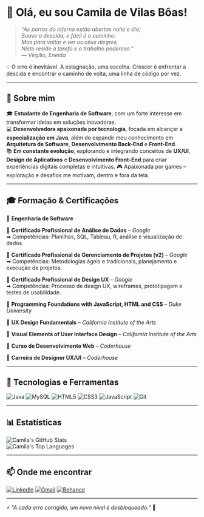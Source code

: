 # 👋 Olá, eu sou Camila de Vilas Bôas!

> *“As portas do inferno estão abertas noite e dia;  
> Suave a descida, e fácil é o caminho:  
> Mas para voltar e ver os céus alegres,  
> Nisto reside a tarefa e o trabalho poderoso.”*  
> — Virgílio, *Eneida*  

💡 O erro é inevitável. A estagnação, uma escolha. Crescer é enfrentar a descida e encontrar o caminho de volta, uma linha de código por vez.

---

## 🚀 Sobre mim  
🎓 **Estudante de Engenharia de Software**, com um forte interesse em transformar ideias em soluções inovadoras.  
💻 **Desenvolvedora apaixonada por tecnologia**, focada em alcançar a **especialização em Java**, além de expandir meu conhecimento em **Arquitetura de Software**, **Desenvolvimento Back-End** e **Front-End**.  
📚 **Em constante evolução**, explorando e integrando conceitos de **UX/UI**, **Design de Aplicativos** e **Desenvolvimento Front-End** para criar experiências digitais completas e intuitivas.
🎮 Apaixonada por games – exploração e desafios me motivam, dentro e fora da tela.  

---

## 🎓 Formação & Certificações  

📖 **Engenharia de Software** 

📜 **Certificado Profissional de Análise de Dados** – *Google*  
➡ Competências: Planilhas, SQL, Tableau, R, análise e visualização de dados.  

📜 **Certificado Profissional de Gerenciamento de Projetos (v2)** – *Google*  
➡ Competências: Metodologias ágeis e tradicionais, planejamento e execução de projetos.  

📜 **Certificado Profissional de Design UX** – *Google*  
➡ Competências: Processo de design UX, wireframes, prototipagem e testes de usabilidade.  

📜 **Programming Foundations with JavaScript, HTML and CSS** – *Duke University*  

📜 **UX Design Fundamentals** – *California Institute of the Arts*  

📜 **Visual Elements of User Interface Design** – *California Institute of the Arts*  

📜 **Curso de Desenvolvimento Web** – *Coderhouse*  

📜 **Carreira de Designer UX/UI** – *Coderhouse*  

---

## 🔧 Tecnologias e Ferramentas  
![Java](https://img.shields.io/badge/Java-ED8B00?style=for-the-badge&logo=openjdk&logoColor=white)
![MySQL](https://img.shields.io/badge/MySQL-4479A1?style=for-the-badge&logo=mysql&logoColor=white)
![HTML5](https://img.shields.io/badge/HTML5-E34F26?style=for-the-badge&logo=html5&logoColor=white)
![CSS3](https://img.shields.io/badge/CSS3-1572B6?style=for-the-badge&logo=css3&logoColor=white)
![JavaScript](https://img.shields.io/badge/JavaScript-F7DF1E?style=for-the-badge&logo=javascript&logoColor=black)
![Git](https://img.shields.io/badge/Git-F05032?style=for-the-badge&logo=git&logoColor=white)

---

## 📊 Estatísticas  
![Camila's GitHub Stats](https://github-readme-stats.vercel.app/api?username=devilasboas&show_icons=true&theme=radical)  
![Camila's Top Languages](https://github-readme-stats.vercel.app/api/top-langs/?username=devilasboas&layout=compact&theme=radical)

---

## 📫 Onde me encontrar  
[![LinkedIn](https://img.shields.io/badge/LinkedIn-0A66C2?style=for-the-badge&logo=linkedin&logoColor=white)](https://www.linkedin.com/in/devilasboas/)
[![Gmail](https://img.shields.io/badge/Gmail-EA4335?style=for-the-badge&logo=gmail&logoColor=white)](mailto:camiladevilasboas@gmail.com)
[![Behance](https://img.shields.io/badge/Behance-1769FF?style=for-the-badge&logo=behance&logoColor=white)](https://www.behance.net/devilasboas)


---

⚡ *“A cada erro corrigido, um novo nível é desbloqueado.”* 🚀

